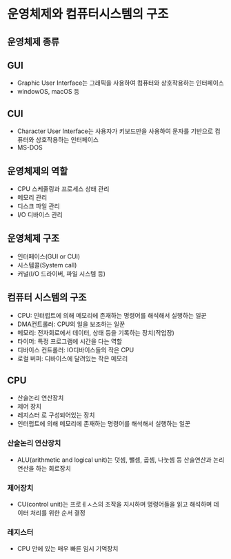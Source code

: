 # 운영체제와 컴퓨터시스템의 구조

## 운영체제 종류

## GUI

* Graphic User Interface는 그래픽을 사용하여 컴퓨터와 상호작용하는 인터페이스
* windowOS, macOS 등

## CUI

* Character User Interface는 사용자가 키보드만을 사용하여 문자를 기반으로 컴퓨터와 상호작용하는 인터페이스
* MS-DOS

## 운영체제의 역할

* CPU 스케줄링과 프로세스 상태 관리
* 메모리 관리
* 디스크 파일 관리
* I/O 디바이스 관리

## 운영체제 구조

* 인터페이스(GUI or CUI)
* 시스템콜(System call)
* 커널(I/O 드라이버, 파일 시스템 등)

## 컴퓨터 시스템의 구조

* CPU: 인터럽트에 의해 메모리에 존재하는 명령어를 해석해서 실행하는 일꾼
* DMA컨트롤러: CPU의 일을 보조하는 일꾼
* 메모리: 전자회로에서 데이터, 상태 등을 기록하는 장치(작업장)
* 타이머: 특정 프로그램에 시간을 다는 역할
* 디바이스 컨트롤러: IO디바이스들의 작은 CPU
* 로컬 버퍼: 디바이스에 달려있는 작은 메모리

## CPU

* 산술논리 연산장치
* 제어 장치
* 레지스터 로 구성되어있는 장치
* 인터럽트에 의해 메모리에 존재하는 명령어를 해석해서 실행하는 일꾼

### 산술논리 연산장치

* ALU(arithmetic and logical unit)는 덧셈, 뺄셈, 곱셈, 나눗셈 등 산술연산과 논리연산을 하는 회로장치

### 제어장치

* CU(control unit)는 프로ㅔㅅ스의 조작을 지시하며 명령어들을 읽고 해석하며 데이터 처리를 위한 순서 결정

### 레지스터

* CPU 안에 있는 매우 빠른 임시 기억장치